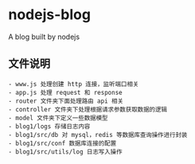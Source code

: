 # nodejs-blog

A blog built by nodejs

## 文件说明

    - www.js 处理创建 http 连接，监听端口相关
    - app.js 处理 request 和 response
    - router 文件夹下面处理路由 api 相关
    - controller 文件夹下处理根据请求参数获取数据的逻辑
    - model 文件夹下定义一些数据模型
    - blog1/logs 存储日志内容
    - blog1/src/db 对 mysql，redis 等数据库查询操作进行封装
    - blog1/src/conf 数据库连接的配置
    - blog1/src/utils/log 日志写入操作
